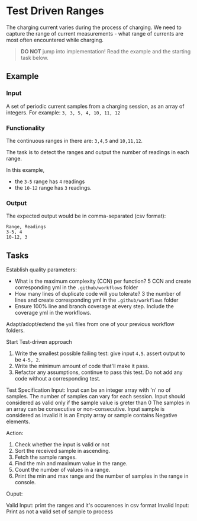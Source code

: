 # Test Driven Ranges

The charging current varies during the process of charging.
We need to capture the range of current measurements -
what range of currents are most often encountered while charging.

> **DO NOT** jump into implementation! Read the example and the starting task below.

## Example

### Input

A set of periodic current samples from a charging session,
as an array of integers. For example:
`3, 3, 5, 4, 10, 11, 12`

### Functionality

The continuous ranges in there are: `3,4,5` and `10,11,12`.

The task is to detect the ranges and
output the number of readings in each range.

In this example,

- the `3-5` range has `4` readings
- the `10-12` range has `3` readings.

### Output

The expected output would be in comma-separated (csv format):

```
Range, Readings
3-5, 4
10-12, 3

```

## Tasks

Establish quality parameters: 

- What is the maximum complexity (CCN) per function? 5 CCN and create corresponding yml in the `.github/workflows` folder
- How many lines of duplicate code will you tolerate? 3 the number of lines and create corresponding yml in the `.github/workflows` folder
- Ensure 100% line and branch coverage at every step. Include the coverage yml in the workflows.

Adapt/adopt/extend the `yml` files from one of your previous workflow folders.

Start Test-driven approach

1. Write the smallest possible failing test: give input `4,5`. assert output to be `4-5, 2`.
1. Write the minimum amount of code that'll make it pass.
1. Refactor any assumptions, continue to pass this test. Do not add any code without a corresponding test.

Test Specification
Input:
    Input can be an integer array with 'n' no of samples. The number of samples can vary for each session.
    Input should considered as valid only if the sample value is greter than 0 
    The samples in an array can be consecutive or non-consecutive.
    Input sample is considered as invalid it is an Empty array or sample contains Negative elements.

Action:
1. Check whether the input is valid or not
2. Sort the received sample in ascending.
3. Fetch the sample ranges.
4. Find the min and maximum value in the range.
5. Count the number of values in a range.
6. Print the min and max range and the number of samples in the range in console.    

Ouput:

Valid Input: print the ranges and it's occurences in csv format 
Invalid Input: Print as not a valid set of sample to process
